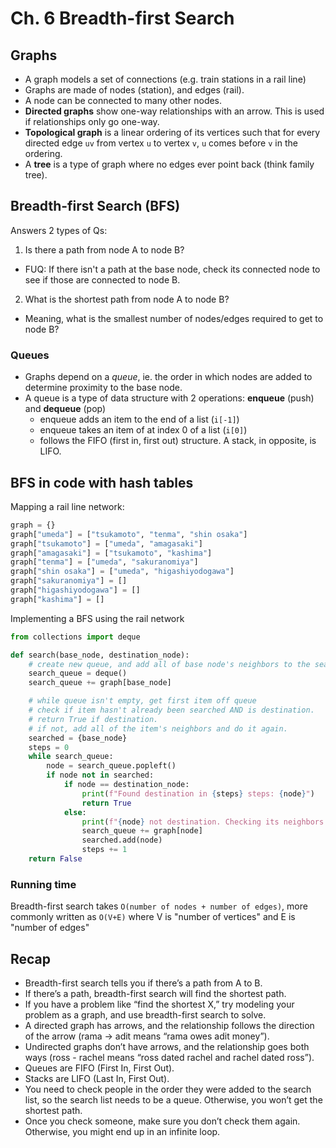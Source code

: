 # Ch. 6 Breadth-first Search

## Graphs

- A graph models a set of connections (e.g. train stations in a rail line)
- Graphs are made of nodes (station), and edges (rail). 
- A node can be connected to many other nodes.
- __Directed graphs__ show one-way relationships with an arrow.  This is used if relationships only go one-way.
- __Topological graph__ is a linear ordering of its vertices such that for every directed edge `uv` from vertex `u` to vertex `v`, `u` comes before `v` in the ordering.
- A __tree__ is a type of graph where no edges ever point back (think family tree).

## Breadth-first Search (BFS)

Answers 2 types of Qs:
1. Is there a path from node A to node B?
  - FUQ: If there isn't a path at the base node, check its connected node to see if those are connected to node B.
2. What is the shortest path from node A to node B?
  - Meaning, what is the smallest number of nodes/edges required to get to node B?

### Queues
- Graphs depend on a _queue_, ie. the order in which nodes are added to determine proximity to the base node.
- A queue is a type of data structure with 2 operations: __enqueue__ (push) and __dequeue__ (pop)
  - enqueue adds an item to the end of a list (`i[-1]`)
  - enqueue takes an item of at index 0 of a list (`i[0]`)
  - follows the FIFO (first in, first out) structure. A stack, in opposite, is LIFO.

## BFS in code with hash tables

Mapping a rail line network:

```py
graph = {}
graph["umeda"] = ["tsukamoto", "tenma", "shin osaka"]
graph["tsukamoto"] = ["umeda", "amagasaki"]
graph["amagasaki"] = ["tsukamoto", "kashima"]
graph["tenma"] = ["umeda", "sakuranomiya"]
graph["shin osaka"] = ["umeda", "higashiyodogawa"]
graph["sakuranomiya"] = []
graph["higashiyodogawa"] = []
graph["kashima"] = []


```

Implementing a BFS using the rail network

```py
from collections import deque

def search(base_node, destination_node):
    # create new queue, and add all of base node's neighbors to the search queue
    search_queue = deque()
    search_queue += graph[base_node]

    # while queue isn't empty, get first item off queue
    # check if item hasn't already been searched AND is destination.
    # return True if destination.
    # if not, add all of the item's neighbors and do it again.
    searched = {base_node}
    steps = 0
    while search_queue:
        node = search_queue.popleft()
        if node not in searched:
            if node == destination_node:
                print(f"Found destination in {steps} steps: {node}")
                return True
            else:
                print(f"{node} not destination. Checking its neighbors.")
                search_queue += graph[node]
                searched.add(node)
                steps += 1
    return False
```

### Running time

Breadth-first search takes `O(number of nodes + number of edges)`, more commonly written as `O(V+E)` where V is "number of vertices" and E is "number of edges"


## Recap

- Breadth-first search tells you if there’s a path from A to B.
- If there’s a path, breadth-first search will find the shortest path.
- If you have a problem like “find the shortest X,” try modeling your problem as a graph, and use breadth-first search to solve.
- A directed graph has arrows, and the relationship follows the direction of the arrow (rama -> adit means “rama owes adit money”).
- Undirected graphs don’t have arrows, and the relationship goes both ways (ross - rachel means “ross dated rachel and rachel dated ross”).
- Queues are FIFO (First In, First Out).
- Stacks are LIFO (Last In, First Out).
- You need to check people in the order they were added to the search list, so the search list needs to be a queue. Otherwise, you won’t get the shortest path.
- Once you check someone, make sure you don’t check them again. Otherwise, you might end up in an infinite loop.


